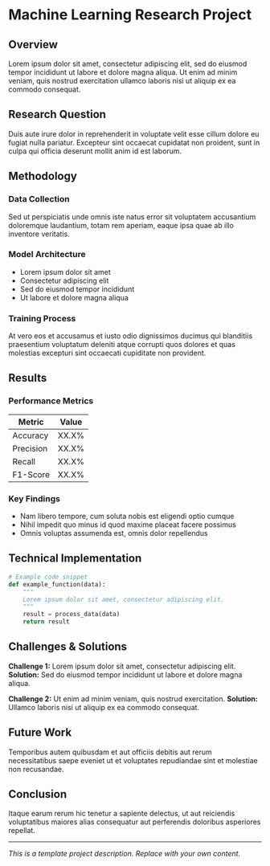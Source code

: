 # Machine Learning Research Project

## Overview

Lorem ipsum dolor sit amet, consectetur adipiscing elit, sed do eiusmod tempor incididunt ut labore et dolore magna aliqua. Ut enim ad minim veniam, quis nostrud exercitation ullamco laboris nisi ut aliquip ex ea commodo consequat.

## Research Question

Duis aute irure dolor in reprehenderit in voluptate velit esse cillum dolore eu fugiat nulla pariatur. Excepteur sint occaecat cupidatat non proident, sunt in culpa qui officia deserunt mollit anim id est laborum.

## Methodology

### Data Collection
Sed ut perspiciatis unde omnis iste natus error sit voluptatem accusantium doloremque laudantium, totam rem aperiam, eaque ipsa quae ab illo inventore veritatis.

### Model Architecture
- Lorem ipsum dolor sit amet
- Consectetur adipiscing elit
- Sed do eiusmod tempor incididunt
- Ut labore et dolore magna aliqua

### Training Process
At vero eos et accusamus et iusto odio dignissimos ducimus qui blanditiis praesentium voluptatum deleniti atque corrupti quos dolores et quas molestias excepturi sint occaecati cupiditate non provident.

## Results

### Performance Metrics
| Metric | Value |
|--------|-------|
| Accuracy | XX.X% |
| Precision | XX.X% |
| Recall | XX.X% |
| F1-Score | XX.X% |

### Key Findings
- Nam libero tempore, cum soluta nobis est eligendi optio cumque
- Nihil impedit quo minus id quod maxime placeat facere possimus
- Omnis voluptas assumenda est, omnis dolor repellendus

## Technical Implementation

```python
# Example code snippet
def example_function(data):
    """
    Lorem ipsum dolor sit amet, consectetur adipiscing elit.
    """
    result = process_data(data)
    return result
```

## Challenges & Solutions

**Challenge 1:** Lorem ipsum dolor sit amet, consectetur adipiscing elit.
**Solution:** Sed do eiusmod tempor incididunt ut labore et dolore magna aliqua.

**Challenge 2:** Ut enim ad minim veniam, quis nostrud exercitation.
**Solution:** Ullamco laboris nisi ut aliquip ex ea commodo consequat.

## Future Work

Temporibus autem quibusdam et aut officiis debitis aut rerum necessitatibus saepe eveniet ut et voluptates repudiandae sint et molestiae non recusandae.

## Conclusion

Itaque earum rerum hic tenetur a sapiente delectus, ut aut reiciendis voluptatibus maiores alias consequatur aut perferendis doloribus asperiores repellat.

---

*This is a template project description. Replace with your own content.* 